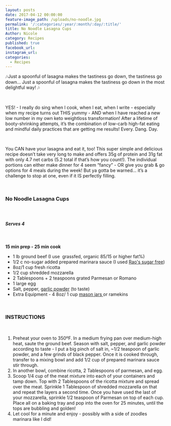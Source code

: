 ```yaml
---
layout: posts
date: 2017-04-12 00:00:00
feature-image_path: /uploads/no-noodle.jpg
permalink: '/:categories/:year/:month/:day/:title/'
title: No Noodle Lasagna Cups
Author: Nicole
category: Recipes
published: true
facebook_url:
instagram_url:
categories:
  - Recipes
---
```


🎶Just a spoonful of lasagna makes the tastiness go down, the tastiness go down… Just a spoonful of lasagna makes the tastiness go down in the most delightful way! 🎶

&nbsp;

YES! - I really do sing when I cook, when I eat, when I write - especially when my recipe turns out THIS yummy - AND when I have reached a new low number in my own keto weightloss transformation! After a lifetime of booty-shrinking attempts, it’s the combination of low-carb high-fat eating and mindful daily practices that are getting me results! Every. Dang. Day.

&nbsp;

You CAN have your lasagna and eat it, too! This super simple and delicious recipe doesn’t take very long to make and offers 35g of protein and 31g fat with only 4.7 net carbs (5.2 total if that’s how you count!). The individual portions can either make dinner for 4 seem “fancy” - OR give you grab & go options for 4 meals during the week! But ya gotta be warned… it’s a challenge to stop at one, even if it IS perfectly filling.

&nbsp;

### No Noodle Lasagna Cups

##### &nbsp;

##### Serves 4

&nbsp;

**15 min prep - 25 min cook**

* 1 lb ground beef (I use&nbsp; grassfed, organic 85/15 or higher fat%)
* 1/2 c no-sugar added prepared marinara sauce (I used [Rao's sugar free](https://www.amazon.com/gp/product/B0078DP1JM/ref=as_li_tl?ie=UTF8&amp;camp=1789&amp;creative=9325&amp;creativeASIN=B0078DP1JM&amp;linkCode=as2&amp;tag=bychefnicole-20&amp;linkId=3e38c74a23c56fca0acefd2e992ae30e))
* 8oz/1 cup fresh ricotta
* 1/2 cup shredded mozzarella
* 2 Tablespoons + 2 teaspoons grated Parmesan or Romano
* 1 large egg
* Salt, pepper, [garlic powder](https://www.amazon.com/gp/product/B000WR8TT0/ref=as_li_tl?ie=UTF8&amp;camp=1789&amp;creative=9325&amp;creativeASIN=B000WR8TT0&amp;linkCode=as2&amp;tag=bychefnicole-20&amp;linkId=7b8c92ec2732f9bbb47a298139158f37) (to taste)
* Extra Equipment - 4 8oz/ 1 cup [mason jars ](https://www.amazon.com/gp/product/B00A0KUGYU/ref=as_li_tl?ie=UTF8&amp;camp=1789&amp;creative=9325&amp;creativeASIN=B00A0KUGYU&amp;linkCode=as2&amp;tag=bychefnicole-20&amp;linkId=f57eb20c6f8de1d30319290d4bec1a64)or ramekins

&nbsp;

### INSTRUCTIONS

&nbsp;

1. Preheat your oven to 350&ordm;F. In a medium frying pan over medium-high heat, saute the ground beef. Season with salt, pepper, and garlic powder according to taste - I put a big pinch of salt in, ~1/2 teaspoon of garlic powder, and a few grinds of black pepper. Once it is cooked through, transfer to a mixing bowl and add 1/2 cup of prepared marinara sauce stir through.
2. In another bowl, combine ricotta, 2 Tablespoons of parmesan, and egg.
3. Scoop 1/4 cup of the meat mixture into each of your containers and tamp down. Top with 2 Tablespoons of the ricotta mixture and spread over the meat. Sprinkle 1 Tablespoon of shredded mozzarella on that and repeat the layers a second time. Once you have used the last of your mozzarella, sprinkle 1/2 teaspoon of Parmesan on top of each cup. Place all on a baking tray and pop into the oven for 25 minutes, until the tops are bubbling and golden!
4. Let cool for a minute and enjoy - possibly with a side of zoodles marinara like I did!
